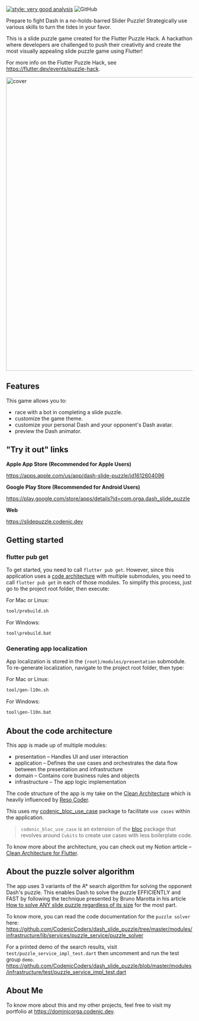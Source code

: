 [![style: very good analysis](https://img.shields.io/badge/style-very_good_analysis-B22C89.svg)](https://pub.dev/packages/very_good_analysis)
![GitHub](https://img.shields.io/github/license/CodenicCoders/dash_slide_puzzle)

Prepare to fight Dash in a no-holds-barred Slider Puzzle! Strategically use various skills to turn the tides in your favor.

This is a slide puzzle game created for the Flutter Puzzle Hack. A hackathon where developers are challenged to push their creativity and create the most visually appealing slide puzzle game using Flutter!

For more info on the Flutter Puzzle Hack, see https://flutter.dev/events/puzzle-hack.

<img width="792" alt="cover" src="https://user-images.githubusercontent.com/12520299/158085197-5b2a463b-dbda-4f18-9a1a-4bf1d46cf4f7.png">

## Features

This game allows you to:

- race with a bot in completing a slide puzzle.
- customize the game theme.
- customize your personal Dash and your opponent's Dash avatar.
- preview the Dash animator.

## "Try it out" links

**Apple App Store (Recommended for Apple Users)**

https://apps.apple.com/us/app/dash-slide-puzzle/id1612604096

**Google Play Store (Recommended for Android Users)**

https://play.google.com/store/apps/details?id=com.orga.dash_slide_puzzle

**Web**

https://slidepuzzle.codenic.dev

## Getting started

### flutter pub get

To get started, you need to call `flutter pub get`. However, since this application uses a [code architecture](#about-the-code-architecture) with multiple submodules, you need to call `flutter pub get` in each of those modules. To simplify this process, just go to the project root folder, then execute:

For Mac or Linux:
```bash
tool/prebuild.sh
```

For Windows:
```bash
tool\prebuild.bat
```

### Generating app localization

App localization is stored in the `{root}/modules/presentation` submodule. To re-generate localization, navigate to the project root folder, then type:

For Mac or Linux:
```bash
tool/gen-l10n.sh
```

For Windows:
```bash
tool\gen-l10n.bat
```

## About the code architecture

This app is made up of multiple modules:
- presentation – Handles UI and user interaction
- application – Defines the use cases and orchestrates the data flow between the presentation and infrastructure
- domain – Contains core business rules and objects
- infrastructure – The app logic implementation

The code structure of the app is my take on the [Clean Architecture](https://blog.cleancoder.com/uncle-bob/2012/08/13/the-clean-architecture.html) which is heavily influenced by [Reso Coder](https://resocoder.com).

This uses my [codenic_bloc_use_case](https://pub.dev/packages/codenic_bloc_use_case) package to facilitate `use cases` within the application.
> `codenic_bloc_use_case` is an extension of the [bloc](https://pub.dev/packages/bloc) package that revolves around `Cubits` to create use cases with less boilerplate code.

To know more about the architecture, you can check out my Notion article – [Clean Architecture for Flutter](https://dominicorga.notion.site/Clean-Architecture-for-Flutter-cd1b2a9f1c6440eda1e67818b755d946).

## About the puzzle solver algorithm

The app uses 3 variants of the A* search algorithm for solving the opponent Dash's puzzle. This enables Dash to solve the puzzle EFFICIENTLY and FAST by following the technique presented by Bruno Marotta in his article [How to solve ANY slide puzzle regardless of its size](https://www.kopf.com.br/kaplof/how-to-solve-any-slide-puzzle-regardless-of-its-size/) for the most part.

To know more, you can read the code documentation for the `puzzle solver` here:
https://github.com/CodenicCoders/dash_slide_puzzle/tree/master/modules/infrastructure/lib/services/puzzle_service/puzzle_solver

For a printed demo of the search results, visit `test/puzzle_service_impl_test.dart` then uncomment and run the test group `demo`.
https://github.com/CodenicCoders/dash_slide_puzzle/blob/master/modules/infrastructure/test/puzzle_service_impl_test.dart

## About Me

To know more about this and my other projects, feel free to visit my portfolio at https://dominicorga.codenic.dev.
